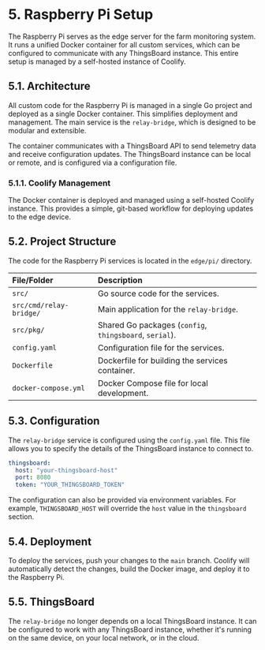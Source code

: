 # 5. Raspberry Pi Setup

The Raspberry Pi serves as the edge server for the farm monitoring system. It runs a unified Docker container for all custom services, which can be configured to communicate with any ThingsBoard instance. This entire setup is managed by a self-hosted instance of Coolify.

## 5.1. Architecture

All custom code for the Raspberry Pi is managed in a single Go project and deployed as a single Docker container. This simplifies deployment and management. The main service is the `relay-bridge`, which is designed to be modular and extensible.

The container communicates with a ThingsBoard API to send telemetry data and receive configuration updates. The ThingsBoard instance can be local or remote, and is configured via a configuration file.

### 5.1.1. Coolify Management

The Docker container is deployed and managed using a self-hosted Coolify instance. This provides a simple, git-based workflow for deploying updates to the edge device.

## 5.2. Project Structure

The code for the Raspberry Pi services is located in the `edge/pi/` directory.

| File/Folder               | Description                                      |
| :------------------------ | :----------------------------------------------- |
| `src/`                    | Go source code for the services.                 |
| `src/cmd/relay-bridge/`   | Main application for the `relay-bridge`.         |
| `src/pkg/`                | Shared Go packages (`config`, `thingsboard`, `serial`). |
| `config.yaml`             | Configuration file for the services.             |
| `Dockerfile`              | Dockerfile for building the services container.  |
| `docker-compose.yml`      | Docker Compose file for local development.       |


## 5.3. Configuration

The `relay-bridge` service is configured using the `config.yaml` file. This file allows you to specify the details of the ThingsBoard instance to connect to.

```yaml
thingsboard:
  host: "your-thingsboard-host"
  port: 8080
  token: "YOUR_THINGSBOARD_TOKEN"
```

The configuration can also be provided via environment variables. For example, `THINGSBOARD_HOST` will override the `host` value in the `thingsboard` section.

## 5.4. Deployment

To deploy the services, push your changes to the `main` branch. Coolify will automatically detect the changes, build the Docker image, and deploy it to the Raspberry Pi.

## 5.5. ThingsBoard

The `relay-bridge` no longer depends on a local ThingsBoard instance. It can be configured to work with any ThingsBoard instance, whether it's running on the same device, on your local network, or in the cloud.
